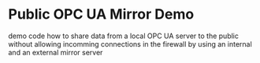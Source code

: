 # Public OPC UA Mirror Demo

demo code how to share data from a local OPC UA server to the public without allowing incomming connections in the firewall by using an internal and an external mirror server